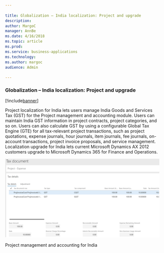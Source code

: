 ```yaml
---

title: Globalization – India localization: Project and upgrade
description: 
author: MargoC
manager: AnnBe
ms.date: 4/16/2018
ms.topic: article
ms.prod: 
ms.service: business-applications
ms.technology: 
ms.author: margoc
audience: Admin

---
```

### Globalization – India localization: Project and upgrade

[!include[banner](../../includes/banner.md)]




Project localization for India lets users manage India Goods and Services Tax
(GST) for the Project management and accounting module. Users can maintain India
GST information in project contracts, project categories, and so on. Users can
also calculate GST by using a configurable Global Tax Engine (GTE) for all
tax-relevant project transactions, such as project quotations, expense journals,
hour journals, item journals, fee journals, on-account transactions, project
invoice proposals, and service management. Localization upgrade for India lets
current Microsoft Dynamics AX 2012 customers upgrade to Microsoft Dynamics 365
for Finance and Operations.

![A screenshot showing tax calculation in the project management and accounting for India](media/globalization-india-localization-project-and-upgrade-1.png "A screenshot showing tax calculation in the project management and accounting for India")
<!-- FO_India_localization_project_and_upgrade_A.png -->


Project management and accounting for India


